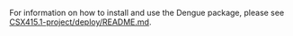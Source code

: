 For information on how to install and use the Dengue package, please see [CSX415.1-project/deploy/README.md](https://github.com/gwenrino/CSX415.1-project/tree/master/deploy).

